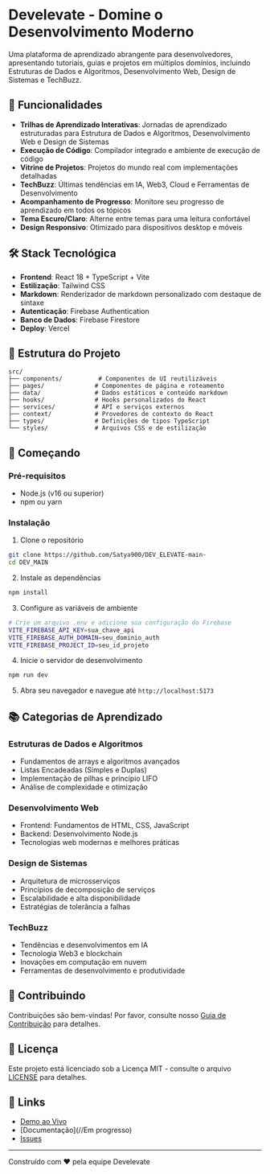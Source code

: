 # Develevate - Domine o Desenvolvimento Moderno

Uma plataforma de aprendizado abrangente para desenvolvedores, apresentando tutoriais, guias e projetos em múltiplos domínios, incluindo Estruturas de Dados e Algoritmos, Desenvolvimento Web, Design de Sistemas e TechBuzz.

## 🚀 Funcionalidades

- **Trilhas de Aprendizado Interativas**: Jornadas de aprendizado estruturadas para Estrutura de Dados e Algoritmos, Desenvolvimento Web e Design de Sistemas
- **Execução de Código**: Compilador integrado e ambiente de execução de código
- **Vitrine de Projetos**: Projetos do mundo real com implementações detalhadas
- **TechBuzz**: Últimas tendências em IA, Web3, Cloud e Ferramentas de Desenvolvimento
- **Acompanhamento de Progresso**: Monitore seu progresso de aprendizado em todos os tópicos
- **Tema Escuro/Claro**: Alterne entre temas para uma leitura confortável
- **Design Responsivo**: Otimizado para dispositivos desktop e móveis

## 🛠️ Stack Tecnológica

- **Frontend**: React 18 + TypeScript + Vite
- **Estilização**: Tailwind CSS
- **Markdown**: Renderizador de markdown personalizado com destaque de sintaxe
- **Autenticação**: Firebase Authentication
- **Banco de Dados**: Firebase Firestore
- **Deploy**: Vercel

## 📁 Estrutura do Projeto

```
src/
├── components/          # Componentes de UI reutilizáveis
├── pages/              # Componentes de página e roteamento
├── data/               # Dados estáticos e conteúdo markdown
├── hooks/              # Hooks personalizados do React
├── services/           # API e serviços externos
├── context/            # Provedores de contexto do React
├── types/              # Definições de tipos TypeScript
└── styles/             # Arquivos CSS e de estilização
```

## 🚀 Começando

### Pré-requisitos

- Node.js (v16 ou superior)
- npm ou yarn

### Instalação

1. Clone o repositório
```bash
git clone https://github.com/Satya900/DEV_ELEVATE-main-
cd DEV_MAIN
```

2. Instale as dependências
```bash
npm install
```

3. Configure as variáveis de ambiente
```bash
# Crie um arquivo .env e adicione sua configuração do Firebase
VITE_FIREBASE_API_KEY=sua_chave_api
VITE_FIREBASE_AUTH_DOMAIN=seu_dominio_auth
VITE_FIREBASE_PROJECT_ID=seu_id_projeto
```

4. Inicie o servidor de desenvolvimento
```bash
npm run dev
```

5. Abra seu navegador e navegue até `http://localhost:5173`

## 📚 Categorias de Aprendizado

### Estruturas de Dados e Algoritmos
- Fundamentos de arrays e algoritmos avançados
- Listas Encadeadas (Simples e Duplas)
- Implementação de pilhas e princípio LIFO
- Análise de complexidade e otimização

### Desenvolvimento Web
- Frontend: Fundamentos de HTML, CSS, JavaScript
- Backend: Desenvolvimento Node.js
- Tecnologias web modernas e melhores práticas

### Design de Sistemas
- Arquitetura de microsserviços
- Princípios de decomposição de serviços
- Escalabilidade e alta disponibilidade
- Estratégias de tolerância a falhas

### TechBuzz
- Tendências e desenvolvimentos em IA
- Tecnologia Web3 e blockchain
- Inovações em computação em nuvem
- Ferramentas de desenvolvimento e produtividade

## 🤝 Contribuindo

Contribuições são bem-vindas! Por favor, consulte nosso [Guia de Contribuição](CONTRIBUTING.md) para detalhes.

## 📄 Licença

Este projeto está licenciado sob a Licença MIT - consulte o arquivo [LICENSE](LICENSE) para detalhes.

## 🔗 Links

- [Demo ao Vivo](https://develevate.tech)
- [Documentação](//Em progresso)
- [Issues](https://github.com/Satya900/DEV_MAIN/issues)

---

Construído com ❤️ pela equipe Develevate
